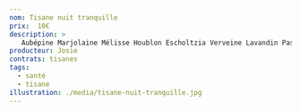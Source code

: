 ```yaml
---
nom: Tisane nuit tranquille
prix:  10€
description: >
   Aubépine Marjolaine Mélisse Houblon Escholtzia Verveine Lavandin Passiflore Pomme
producteur: Josie
contrats: tisanes
tags: 
  - santé
  - tisane
illustration: ./media/tisane-nuit-tranquille.jpg
---
```


